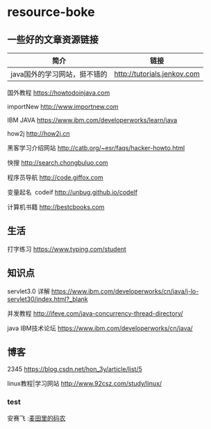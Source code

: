 # resource-boke
## 一些好的文章资源链接

|简介                  |链接                    |
|:------------:|----------------|
| java国外的学习网站，挺不错的 | http://tutorials.jenkov.com |

 国外教程     https://howtodoinjava.com 

importNew http://www.importnew.com 

IBM JAVA  https://www.ibm.com/developerworks/learn/java 

how2j  http://how2j.cn 

黑客学习介绍网站 http://catb.org/~esr/faqs/hacker-howto.html  

快搜  http://search.chongbuluo.com 

程序员导航  http://code.giffox.com 

变量起名   codeif http://unbug.github.io/codelf 

计算机书籍  http://bestcbooks.com 
## 生活
打字练习 https://www.typing.com/student 


## 知识点
servlet3.0 详解 https://www.ibm.com/developerworks/cn/java/j-lo-servlet30/index.html?_blank

并发教程 http://ifeve.com/java-concurrency-thread-directory/

java IBM技术论坛 https://www.ibm.com/developerworks/cn/java/

## 博客
2345 https://blog.csdn.net/hon_3y/article/list/5

linux教程|学习网站 http://www.92csz.com/study/linux/

### test
安赛飞 :<a href="http://write.blog.csdn.net/postlist" target="_blank">麦田里的码农</a>




